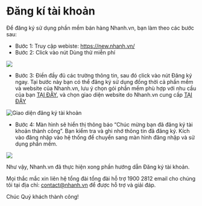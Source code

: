 # Đăng kí tài khoản
Để đăng ký sử dụng phần mềm bán hàng Nhanh.vn, bạn làm theo các bước sau:
* Bước 1: Truy cập webiste: https://new.nhanh.vn/
* Bước 2: Click vào nút Dùng thử miễn phí

![](https://raw.githubusercontent.com/nhanhapi/manual/master/docs/tai-khoan/img/tai-khoan-1.PNG) 

* Bước 3: Điền đầy đủ các trường thông tin, sau đó click vào nút Đăng ký ngay.
Tại bước này bạn có thể đăng ký sử dụng đồng thời cả phần mềm và website của Nhanh.vn, lưu ý chọn gói phần mềm phù hợp với nhu cầu của bạn [TẠI ĐÂY](https://new.nhanh.vn/bang-gia-phan-mem), và chọn giao diện website do Nhanh.vn cung cấp [TẠI ĐÂY](https://new.nhanh.vn/kho-giao-dien)

![Giao diện đăng ký tài khoản](https://raw.githubusercontent.com/nhanhapi/manual/master/docs/tai-khoan/img/cai-dat-tai-khoan-2.PNG)

* Bước 4: Màn hình sẽ hiển thị thông báo “Chúc mừng bạn đã đăng ký tài khoản thành công”. Bạn kiểm tra và ghi nhớ thông tin đã đăng ký. Kích vào đăng nhập vào hệ thống để chuyển sang màn hình đăng nhập và sử dụng phần mềm.

![](https://raw.githubusercontent.com/nhanhapi/manual/master/docs/tai-khoan/img/tai-khoan-3.PNG)

 
Như vậy, Nhanh.vn đã thực hiện xong phần hướng dẫn Đăng ký tài khoản.

Mọi thắc mắc xin liên hệ tổng đài tổng đài hỗ trợ 1900 2812 email cho chúng tôi tại địa chỉ: contact@nhanh.vn để được hỗ trợ và giải đáp.

Chúc Quý khách thành công!
